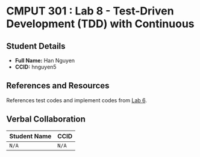 # CMPUT 301 : Lab 8 - Test-Driven Development (TDD) with Continuous

## Student Details

- **Full Name:** Han Nguyen
- **CCID:** hnguyen5

## References and Resources

References test codes and implement codes from [Lab 6](https://github.com/haneyng/lab-06.git).

## Verbal Collaboration

| Student Name | CCID  |
| ------------ | ----- |
| `N/A`        | `N/A` |
